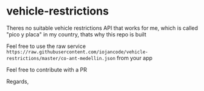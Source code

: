 # vehicle-restrictions

Theres no suitable vehicle restrictions API that works for me, which is called "pico y placa" in my country, thats why this repo is built 

Feel free to use the raw service `https://raw.githubusercontent.com/iojancode/vehicle-restrictions/master/co-ant-medellin.json` from your app

Feel free to contribute with a PR

Regards,